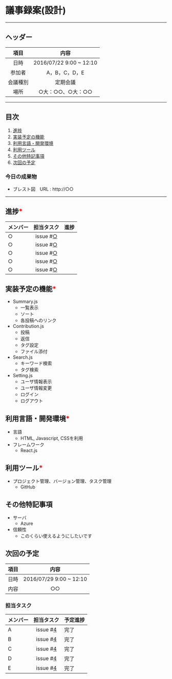 # 議事録案(設計)
---
## ヘッダー
|項目|内容|
|:--:|:--:|
| 日時 | 2016/07/22 9:00 ~ 12:10|
| 参加者 | A，B，C，D，E |
| 会議種別 | 定期会議 |
| 場所 | ○大：○○、○大：○○ |

---
## 目次
1. [進捗](#ProgressReport)
1. [実装予定の機能](#anchar1)
2. [利用言語・開発環境](#anchar2)
3. [利用ツール](#anchar3)
4. [その他特記事項](#anchar4)
5. [次回の予定](#anchar5)

### 今日の成果物
- ブレスト図　URL : http://○○

---

## <div id="ProgressReport"/> 進捗<font color = "red">*</font>

| メンバー | 担当タスク | 進捗 |
| :-- | :--: | :-- |
| ○ | issue #[○]() |  |
| ○ | issue #[○]() |  |
| ○ | issue #[○]() |  |
| ○ | issue #[○]() |  |
| ○ | issue #[○]() |  |


## <div id="anchar1"/>実装予定の機能<font color = "red">*</font>
- Summary.js
	- 一覧表示
	- ソート
	- 各投稿へのリンク
- Contribution.js
	- 投稿
	- 返信
	- タグ設定
	- ファイル添付
- Search.js
	- キーワード検索
	- タグ検索
- Setting.js
	- ユーザ情報表示
	- ユーザ情報変更
	- ログイン
	- ログアウト

## <div id="anchar2"/>利用言語・開発環境<font color = "red">*</font>
- 言語
	- HTML, Javascript, CSSを利用
- フレームワーク
	- React.js

## <div id="anchar3"/>利用ツール<font color = "red">*</font>
- プロジェクト管理、バージョン管理、タスク管理
	- GitHub

## <div id="anchar4"/>その他特記事項
- サーバ
	- Azure 
- 信頼性
	- このくらい使えるようにしたいです   

## <div id="anchar5"/>次回の予定
|項目|内容|
|:--:|:--:|
| 日時 | 2016/07/29  9:00 ~ 12:10|
| 内容 | ○○ |

### 担当タスク
| メンバー | 担当タスク | 予定進捗 |
| :-- | :--: | :-- |
| A | issue #[4]() | 完了 |
| B | issue #[4]() | 完了 |
| C | issue #[4]() | 完了 |
| D | issue #[4]() | 完了 |
| E | issue #[4]() | 完了 |